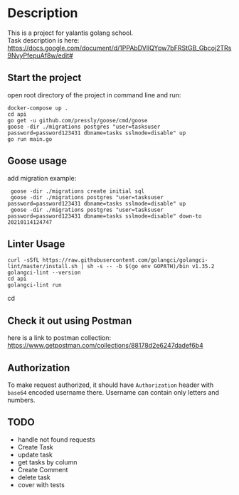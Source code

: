 # Description
This is a project for yalantis golang school.  
Task description is here: https://docs.google.com/document/d/1PPAbDVllQYpw7bFRStGB_Gbcoj2TRs9NvyPfepuAf8w/edit#

## Start the project
open root directory of the project in command line and run:
```
docker-compose up .
cd api
go get -u github.com/pressly/goose/cmd/goose
goose -dir ./migrations postgres "user=tasksuser password=password123431 dbname=tasks sslmode=disable" up
go run main.go
```

## Goose usage
add migration example:
```
 goose -dir ./migrations create initial sql
 goose -dir ./migrations postgres "user=tasksuser password=password123431 dbname=tasks sslmode=disable" up
 goose -dir ./migrations postgres "user=tasksuser password=password123431 dbname=tasks sslmode=disable" down-to 20210114124747
```

## Linter Usage
```
curl -sSfL https://raw.githubusercontent.com/golangci/golangci-lint/master/install.sh | sh -s -- -b $(go env GOPATH)/bin v1.35.2
golangci-lint --version
cd api
golangci-lint run
```

cd

## Check it out using Postman
here is a link to postman collection:
https://www.getpostman.com/collections/88178d2e6247dadef6b4

## Authorization
To make request authorized, it should have `Authorization` header with `base64` encoded username there. Username can contain only letters and numbers.


## TODO
- handle not found requests
- Create Task
- update task
- get tasks by column
- Create Comment
- delete task
- cover with tests

